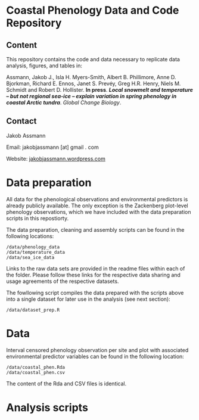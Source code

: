 # Coastal Phenology Data and Code Repository

## Content
This repository contains the code and data necessary to replicate data analysis, figures, and tables in:

Assmann, Jakob J., Isla H. Myers-Smith, Albert B. Phillimore, Anne D. Bjorkman, Richard E. Ennos, Janet S. Prevéy, Greg H.R. Henry, Niels M. Schmidt and Robert D. Hollister. **In press**. ***Local snowmelt and temperature – but not regional sea-ice – explain variation in spring phenology in coastal Arctic tundra***. *Global Change Biology*.

## Contact
Jakob Assmann 

Email: jakobjassmann [at] gmail . com

Website: [jakobjassmann.wordpress.com](https://jakobjassmann.wordpress.com/)
# Data preparation

All data for the phenological observations and environmental predictors is already publicly available. The only exception is the Zackenberg plot-level phenology observations, which we have included with the data preparation scripts in this repostiorty. 

The data preparation, cleaning and assembly scripts can be found in the following locations:
```
/data/phenology_data
/data/temperature_data
/data/sea_ice_data
```
Links to the raw data sets are provided in the readme files within each of the folder. Please follow these links for the respective data sharing and usage agreements of the respective datasets. 

The fowllowing script compiles the data prepared with the scripts above into a single dataset for later use in the analysis (see next section):
```
/data/dataset_prep.R
```

# Data 
Interval censored phenology observation per site and plot with associated environmental predictor variables can be found in the following location:
```
/data/coastal_phen.Rda
/data/coastal_phen.csv
```
The content of the Rda and CSV files is identical.

# Analysis scripts

```
```